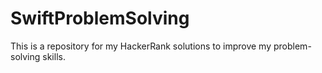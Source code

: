 # SwiftProblemSolving
This is a repository for my HackerRank solutions to improve my problem-solving skills.
